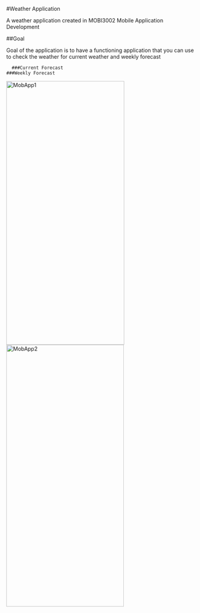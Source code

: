 #Weather Application

A weather application created in MOBI3002 Mobile Application Development

##Goal

Goal of the application is to have a functioning application that you can use to check the weather for current weather and weekly forecast

      ###Current Forecast                                           ###Weekly Forecast
<img width="312" height="698" alt="MobApp1" src="https://github.com/user-attachments/assets/e76942c6-a0d1-4655-be50-8241d54f128e" /><img width="311" height="693" alt="MobApp2" src="https://github.com/user-attachments/assets/8cb963e0-d62f-4a83-af28-e32c48cbcd16" />

